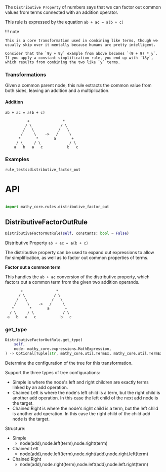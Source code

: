 The `Distributive Property` of numbers says that we can factor out common values from terms connected with an addition operator.

This rule is expressed by the equation `ab + ac = a(b + c)`

!!! note

    This is a core transformation used in combining like terms, though we usually skip over it mentally because humans are pretty intelligent.

    Consider that the `9y + 9y` example from above becomes `(9 + 9) * y`. If you apply a constant simplification rule, you end up with `18y`, which results from combining the two like `y` terms.

### Transformations

Given a common parent node, this rule extracts the common value from both sides, leaving an addition and a multiplication.

#### Addition

`ab + ac = a(b + c)`

```
          +               *
         / \             / \
        /   \           /   \
       /     \    ->   /     \
      *       *       a       +
     / \     / \             / \
    a   b   a   c           b   c
```

### Examples

`rule_tests:distributive_factor_out`

# API

```python

import mathy_core.rules.distributive_factor_out
```


## DistributiveFactorOutRule
```python
DistributiveFactorOutRule(self, constants: bool = False)
```
Distributive Property
`ab + ac = a(b + c)`

 The distributive property can be used to expand out expressions
 to allow for simplification, as well as to factor out common properties
 of terms.

 **Factor out a common term**

 This handles the `ab + ac` conversion of the distributive property, which
 factors out a common term from the given two addition operands.

           +               *
          / \             / \
         /   \           /   \
        /     \    ->   /     \
       *       *       a       +
      / \     / \             / \
     a   b   a   c           b   c

### get_type
```python
DistributiveFactorOutRule.get_type(
    self, 
    node: mathy_core.expressions.MathExpression, 
) -> Optional[Tuple[str, mathy_core.util.TermEx, mathy_core.util.TermEx]]
```
Determine the configuration of the tree for this transformation.

Support the three types of tree configurations:
 - Simple is where the node's left and right children are exactly
   terms linked by an add operation.
 - Chained Left is where the node's left child is a term, but the right
   child is another add operation. In this case the left child
   of the next add node is the target.
 - Chained Right is where the node's right child is a term, but the left
   child is another add operation. In this case the right child
   of the child add node is the target.

Structure:
 - Simple
    * node(add),node.left(term),node.right(term)
 - Chained Left
    * node(add),node.left(term),node.right(add),node.right.left(term)
 - Chained Right
    * node(add),node.right(term),node.left(add),node.left.right(term)

